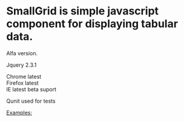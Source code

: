 SmallGrid is simple javascript component for displaying tabular data.
=========
Alfa version.


Jquery 2.3.1


Chrome latest<br>
Firefox latest<br>
IE latest beta suport<br>


Qunit used for tests



[Examples:]("https://truehot.github.io/smallGrid/)